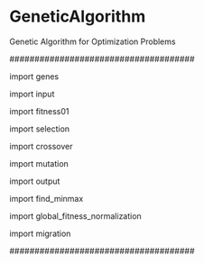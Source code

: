 # GeneticAlgorithm
Genetic Algorithm for Optimization Problems

#####################################

import genes

import input

import fitness01

import selection

import crossover

import mutation

import output

import find_minmax

import global_fitness_normalization

import migration

#####################################
